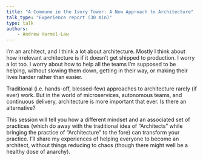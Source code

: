 ```yaml
---
title: "A Commune in the Ivory Tower: A New Approach to Architecture"
talk_type: "Experience report (30 min)"
type: talk
authors:
    - Andrew Harmel-Law
---
```

I’m an architect, and I think a lot about architecture. Mostly I think about how irrelevant architecture is if it doesn’t get shipped to production. I worry a lot too. I worry about how to help all the teams I’m supposed to be helping, without slowing them down, getting in their way, or making their lives harder rather than easier.

Traditional (i.e. hands-off, blessed-few) approaches to architecture rarely (if ever) work. But in the world of microservices, autonomous teams, and continuous delivery, architecture is more important that ever. Is there an alternative?

This session will tell you how a different mindset and an associated set of practices (which do away with the traditional idea of “Architects” while bringing the practice of “Architecture” to the fore) can transform your practice. I’ll share my experiences of helping everyone to become an architect, without things reducing to chaos (though there might well be a healthy dose of anarchy).


